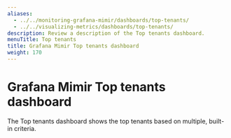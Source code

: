 ```yaml
---
aliases:
  - ../../monitoring-grafana-mimir/dashboards/top-tenants/
  - ../../visualizing-metrics/dashboards/top-tenants/
description: Review a description of the Top tenants dashboard.
menuTitle: Top tenants
title: Grafana Mimir Top tenants dashboard
weight: 170
---
```


# Grafana Mimir Top tenants dashboard

The Top tenants dashboard shows the top tenants based on multiple, built-in criteria.
